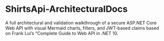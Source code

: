# ShirtsApi-ArchitecturalDocs
A full architectural and validation walkthrough of a secure ASP.NET Core Web API with visual Mermaid charts, filters, and JWT-based claims based on Frank Lui’s “Complete Guide to Web API in .NET 10.
